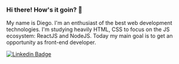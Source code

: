 ### Hi there! How's it goin? 👋

My name is Diego. I'm an enthusiast of the best web development technologies. I'm studying heavily HTML, CSS to focus on the JS ecosystem: ReactJS and NodeJS. Today my main goal is to get an opportunity as front-end developer.

[![Linkedin Badge](https://img.shields.io/badge/-Diego%20Parente-blue?style=flat-square&logo=Linkedin&logoColor=white&link=https://www.linkedin.com/in/diego-santos-parente-da-silva-56358998/)](https://www.linkedin.com/in/diego-santos-parente-da-silva-56358998/)
